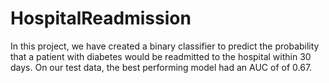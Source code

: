 # HospitalReadmission

In this project, we have created a binary classifier to predict the probability that a patient with diabetes would be readmitted to the hospital within 30 days. 
On our test data, the best performing model had an AUC of of 0.67. 
